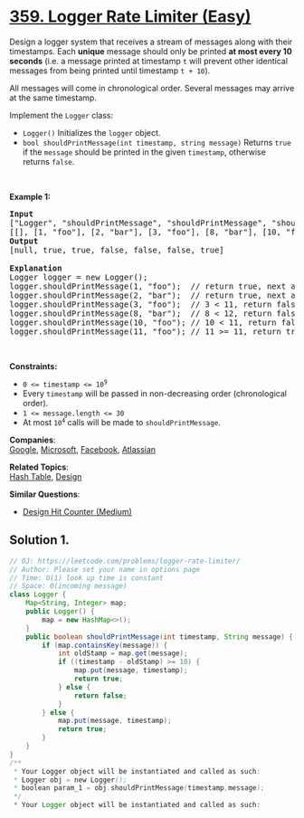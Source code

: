 # [359. Logger Rate Limiter (Easy)](https://leetcode.com/problems/logger-rate-limiter/)

<p>Design a logger system that receives a stream of messages along with their timestamps. Each <strong>unique</strong> message should only be printed <strong>at most every 10 seconds</strong> (i.e. a message printed at timestamp <code>t</code> will prevent other identical messages from being printed until timestamp <code>t + 10</code>).</p>

<p>All messages will come in chronological order. Several messages may arrive at the same timestamp.</p>

<p>Implement the <code>Logger</code> class:</p>

<ul>
	<li><code>Logger()</code> Initializes the <code>logger</code> object.</li>
	<li><code>bool shouldPrintMessage(int timestamp, string message)</code> Returns <code>true</code> if the <code>message</code> should be printed in the given <code>timestamp</code>, otherwise returns <code>false</code>.</li>
</ul>

<p>&nbsp;</p>
<p><strong>Example 1:</strong></p>

<pre><strong>Input</strong>
["Logger", "shouldPrintMessage", "shouldPrintMessage", "shouldPrintMessage", "shouldPrintMessage", "shouldPrintMessage", "shouldPrintMessage"]
[[], [1, "foo"], [2, "bar"], [3, "foo"], [8, "bar"], [10, "foo"], [11, "foo"]]
<strong>Output</strong>
[null, true, true, false, false, false, true]

<strong>Explanation</strong>
Logger logger = new Logger();
logger.shouldPrintMessage(1, "foo");  // return true, next allowed timestamp for "foo" is 1 + 10 = 11
logger.shouldPrintMessage(2, "bar");  // return true, next allowed timestamp for "bar" is 2 + 10 = 12
logger.shouldPrintMessage(3, "foo");  // 3 &lt; 11, return false
logger.shouldPrintMessage(8, "bar");  // 8 &lt; 12, return false
logger.shouldPrintMessage(10, "foo"); // 10 &lt; 11, return false
logger.shouldPrintMessage(11, "foo"); // 11 &gt;= 11, return true, next allowed timestamp for "foo" is 11 + 10 = 21
</pre>

<p>&nbsp;</p>
<p><strong>Constraints:</strong></p>

<ul>
	<li><code>0 &lt;= timestamp &lt;= 10<sup>9</sup></code></li>
	<li>Every <code>timestamp</code> will be passed in non-decreasing order (chronological order).</li>
	<li><code>1 &lt;= message.length &lt;= 30</code></li>
	<li>At most <code>10<sup>4</sup></code> calls will be made to <code>shouldPrintMessage</code>.</li>
</ul>

**Companies**:  
[Google](https://leetcode.com/company/google), [Microsoft](https://leetcode.com/company/microsoft), [Facebook](https://leetcode.com/company/facebook), [Atlassian](https://leetcode.com/company/atlassian)

**Related Topics**:  
[Hash Table](https://leetcode.com/tag/hash-table/), [Design](https://leetcode.com/tag/design/)

**Similar Questions**:

- [Design Hit Counter (Medium)](https://leetcode.com/problems/design-hit-counter/)

## Solution 1.

```java
// OJ: https://leetcode.com/problems/logger-rate-limiter/
// Author: Please set your name in options page
// Time: O(1) look up time is constant
// Space: O(incoming message)
class Logger {
    Map<String, Integer> map;
    public Logger() {
        map = new HashMap<>();
    }
    public boolean shouldPrintMessage(int timestamp, String message) {
        if (map.containsKey(message)) {
            int oldStamp = map.get(message);
            if ((timestamp - oldStamp) >= 10) {
                map.put(message, timestamp);
                return true;
            } else {
                return false;
            }
        } else {
            map.put(message, timestamp);
            return true;
        }
    }
}
/**
 * Your Logger object will be instantiated and called as such:
 * Logger obj = new Logger();
 * boolean param_1 = obj.shouldPrintMessage(timestamp,message);
 */
 * Your Logger object will be instantiated and called as such:

```
